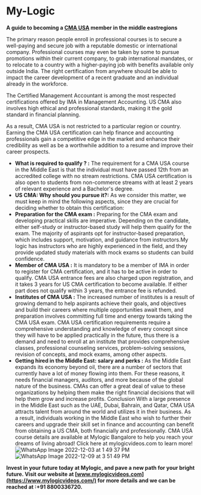 # My-Logic
**A guide to becoming a [CMA USA](https://www.mylogicvideos.com/CMA-USA) member in the middle  eastregions**

The primary reason people enroll in professional courses is to secure a well-paying and secure job with a reputable domestic or international company. Professional courses may even be taken by some to pursue promotions within their current company, to grab international mandates, or to relocate to a country with a higher-paying job with benefits available only outside India. The right certification from anywhere should be able to impact the career development of a recent graduate and an individual already in the workforce.

The Certified Management Accountant is among the most respected certifications offered by IMA in Management Accounting. US CMA also involves high ethical and professional standards, making it the gold standard in financial planning. 

As a result, CMA USA is not restricted to a particular region or country. Earning the CMA USA certification can help finance and accounting professionals gain a competitive edge in the market and enhance their credibility as well as be a worthwhile addition to a resume and improve their career prospects.

-	**What is required to qualify  ? :**
The requirement for a CMA USA course in the Middle East is that the individual must have passed 12th from an accredited college with no stream restrictions. CMA USA certification is also open to students from non-commerce streams with at least 2 years of relevant experience and a Bachelor's degree.
- **US CMA: Why should you pursue it?:**
 As we consider this matter, we must keep in mind the following aspects, since they are crucial for deciding whether to obtain this certification:
- **Preparation for the CMA exam :**
Preparing for the CMA exam and developing practical skills are imperative. Depending on the candidate, either self-study or instructor-based study will help them qualify for the exam. The majority of aspirants opt for instructor-based preparation, which includes support, motivation, and guidance from instructors.My logic has instructors who are highly experienced in the field, and they provide updated study materials with mock exams so students can build confidence.
-	**Member of CMA USA :**
It is mandatory to be a member of IMA in order to register for CMA certification, and it has to be active in order to qualify. CMA USA entrance fees are also charged upon registration, and it takes 3 years for US CMA certification to become available. If either part does not qualify within 3 years, the entrance fee is refunded.
-	**Institutes of CMA USA :**
The increased number of institutes is a result of growing demand to help aspirants achieve their goals, and objectives and build their careers where multiple opportunities await them, and preparation involves committing full time and energy towards taking the CMA USA exam.
CMA USA certification requirements require a comprehensive understanding and knowledge of every concept since they will have to be applied practically in the future, thus there is a demand and need to enroll at an institute that provides comprehensive classes, professional counseling services, problem-solving sessions, revision of concepts, and mock exams, among other aspects.
-	**Getting hired in the Middle East: salary and perks :**
As the Middle East expands its economy beyond oil, there are a number of sectors that currently have a lot of money flowing into them. For these reasons, it needs financial managers, auditors, and more because of the global nature of the business. CMAs can offer a great deal of value to these organizations by helping them make the right financial decisions that will help them grow and increase profits.
Conclusion
With a large presence in the Middle East such as the UAE, Dubai, Bahrain, and Qatar, CMA USA attracts talent from around the world and utilizes it in their business. As a result, individuals working in the Middle East who wish to further their careers and upgrade their skill set in finance and accounting can benefit from obtaining a US CMA, both financially and professionally. CMA USA course details are available at Mylogic Bangalore to help you reach your dreams of living abroad! Click here at mylogicvideos.com to learn more!
![WhatsApp Image 2022-12-03 at 1 49 37 PM](https://user-images.githubusercontent.com/120785273/208277031-a7115b67-2452-4f16-8cbc-f5e7d6e7da2a.jpeg)
![WhatsApp Image 2022-12-09 at 3 51 49 PM](https://user-images.githubusercontent.com/120785273/208277042-407275d1-51d0-45a1-8e71-c3334c123b91.jpeg)

**Invest in your future today at Mylogic, and pave a new path for your bright future.
Visit our website at [www.mylogicvideos.com](https://www.mylogicvideos.com/) for more details and we can be reached at :+91 8800336720.**
